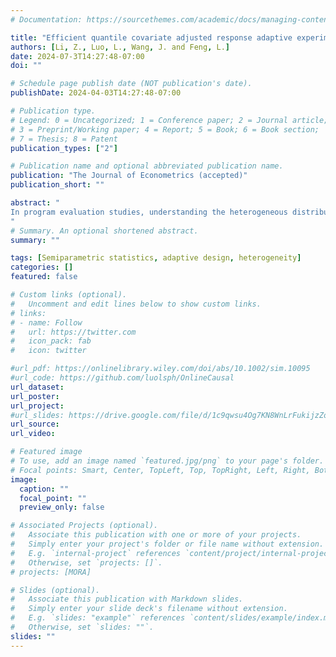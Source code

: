 ```yaml
---
# Documentation: https://sourcethemes.com/academic/docs/managing-content/

title: "Efficient quantile covariate adjusted response adaptive experiments"
authors: [Li, Z., Luo, L., Wang, J. and Feng, L.]
date: 2024-07-3T14:27:48-07:00
doi: ""

# Schedule page publish date (NOT publication's date).
publishDate: 2024-04-03T14:27:48-07:00

# Publication type.
# Legend: 0 = Uncategorized; 1 = Conference paper; 2 = Journal article;
# 3 = Preprint/Working paper; 4 = Report; 5 = Book; 6 = Book section;
# 7 = Thesis; 8 = Patent
publication_types: ["2"]

# Publication name and optional abbreviated publication name.
publication: "The Journal of Econometrics (accepted)"
publication_short: ""

abstract: "
In program evaluation studies, understanding the heterogeneous distributional impacts of a program beyond the average effect is crucial. Quantile treatment effect (QTE) provides a natural measure to capture such heterogeneity. While much of the existing work for estimating QTE has focused on analyzing observational data based on untestable causal assumptions, little work has gone into designing randomized experiments specifically for estimating QTE. In this manuscript, we propose two covariate-adjusted response adaptive design strategies--fully adaptive designs and multi-stage designs--to efficiently estimate the QTE. We demonstrate that the QTE estimator obtained from our designs attains the optimal variance lower bound from a semiparametric theory perspective, which does not impose any parametric assumptions on underlying data distributions. Moreover, we show that using continuous covariates in multi-stage designs can improve the precision of the estimated QTE compared to the classical fully adaptive setting. We illustrate the finite-sample performance of our designs through Monte Carlo experiments and one synthetic case study on charitable giving. Our proposed designs offer a new approach to conducting randomized experiments to estimate QTE, which can have important implications for policy and program evaluation.
"
# Summary. An optional shortened abstract.
summary: ""

tags: [Semiparametric statistics, adaptive design, heterogeneity]
categories: []
featured: false

# Custom links (optional).
#   Uncomment and edit lines below to show custom links.
# links:
# - name: Follow
#   url: https://twitter.com
#   icon_pack: fab
#   icon: twitter

#url_pdf: https://onlinelibrary.wiley.com/doi/abs/10.1002/sim.10095
#url_code: https://github.com/luolsph/OnlineCausal
url_dataset:
url_poster: 
url_project:
#url_slides: https://drive.google.com/file/d/1c9qwsu4Og7KN8WnLrFukijzZoh9Mbd6D/view?usp=sharing
url_source:
url_video:

# Featured image
# To use, add an image named `featured.jpg/png` to your page's folder. 
# Focal points: Smart, Center, TopLeft, Top, TopRight, Left, Right, BottomLeft, Bottom, BottomRight.
image:
  caption: ""
  focal_point: ""
  preview_only: false

# Associated Projects (optional).
#   Associate this publication with one or more of your projects.
#   Simply enter your project's folder or file name without extension.
#   E.g. `internal-project` references `content/project/internal-project/index.md`.
#   Otherwise, set `projects: []`.
# projects: [MORA]

# Slides (optional).
#   Associate this publication with Markdown slides.
#   Simply enter your slide deck's filename without extension.
#   E.g. `slides: "example"` references `content/slides/example/index.md`.
#   Otherwise, set `slides: ""`.
slides: ""
---
```

